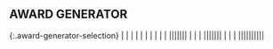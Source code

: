 
## AWARD GENERATOR

{:.award-generator-selection}
|&nbsp;|&nbsp;|&nbsp;|&nbsp;|&nbsp;|&nbsp;|&nbsp;|&nbsp;|&nbsp;|
|<span class="awards-sprite a0-1"></span>|<span class="awards-sprite a1-1"></span>|<span class="awards-sprite a2-1"></span>|<span class="awards-sprite a3-1"></span>|<span class="awards-sprite a4-1"></span>|<span class="awards-sprite a5-1"></span>|&nbsp;|&nbsp;|&nbsp;|
|<span class="awards-sprite a0-2"></span>|<span class="awards-sprite a1-2"></span>|<span class="awards-sprite a2-2"></span>|<span class="awards-sprite a3-2"></span>|<span class="awards-sprite a4-2"></span>|<span class="awards-sprite a5-2"></span>|&nbsp;|&nbsp;|&nbsp;|
|<span class="awards-sprite a0-3"></span>|<span class="awards-sprite a1-3"></span>|<span class="awards-sprite a2-3"></span>|<span class="awards-sprite a3-3"></span>|<span class="awards-sprite a4-3"></span>|<span class="awards-sprite a5-3"></span>|<span class="awards-sprite a6-1"></span>|<span class="awards-sprite a7-1"></span>|<span class="awards-sprite a8-1"></span>|
